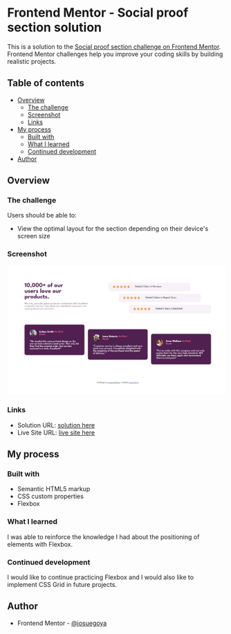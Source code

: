 # Frontend Mentor - Social proof section solution

This is a solution to the [Social proof section challenge on Frontend Mentor](https://www.frontendmentor.io/challenges/social-proof-section-6e0qTv_bA). Frontend Mentor challenges help you improve your coding skills by building realistic projects. 

## Table of contents

- [Overview](#overview)
  - [The challenge](#the-challenge)
  - [Screenshot](#screenshot)
  - [Links](#links)
- [My process](#my-process)
  - [Built with](#built-with)
  - [What I learned](#what-i-learned)
  - [Continued development](#continued-development)
- [Author](#author)

## Overview

### The challenge

Users should be able to:

- View the optimal layout for the section depending on their device's screen size

### Screenshot

![](./screenshot.jpg)

### Links

- Solution URL: [solution here](https://github.com/josuegoya/social-proof-section/tree/main)
- Live Site URL: [live site here](https://josuegoya.github.io/social-proof-section/)

## My process

### Built with

- Semantic HTML5 markup
- CSS custom properties
- Flexbox

### What I learned

I was able to reinforce the knowledge I had about the positioning of elements with Flexbox.

### Continued development

I would like to continue practicing Flexbox and I would also like to implement CSS Grid in future projects.

## Author

- Frontend Mentor - [@josuegoya](https://www.frontendmentor.io/profile/josuegoya)
